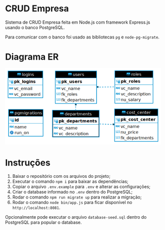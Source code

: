 # CRUD Empresa

Sistema de CRUD Empresa feita em Node.js com framework Express.js usando o banco PostgreSQL.

Para comunicar com o banco foi usado as bibliotecas `pg` e `node-pg-migrate`.

# Diagrama ER

![Tabelas](er-diagram.png)

# Instruções

1. Baixar o repositório com os arquivos do projeto;
1. Executar o comando `npm i` para baixar as dependências;
1. Copiar o arquivo `.env.example` para `.env` e alterar as configurações;
1. Criar o database informado no `.env` dentro do PostgreSQL;
1. Rodar o comando `npm run migrate up` para realizar a migração;
1. Rodar o comando `node bin/app.js` para ficar disponível no `http://localhost:8081`.

Opcionalmente pode executar o arquivo `database-seed.sql` dentro do PostgreSQL para popular o database.
